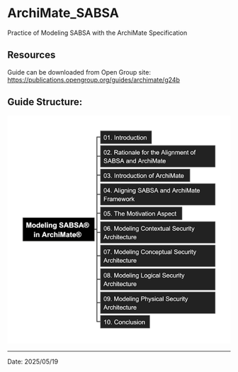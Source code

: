 # ArchiMate_SABSA

Practice of Modeling SABSA with the ArchiMate Specification

## Resources

Guide can be downloaded from Open Group site: https://publications.opengroup.org/guides/archimate/g24b

## Guide Structure:

![mindmap-l1](img/Modeling-SABSA-in-ArchiMate_small.png)

---

Date: 2025/05/19